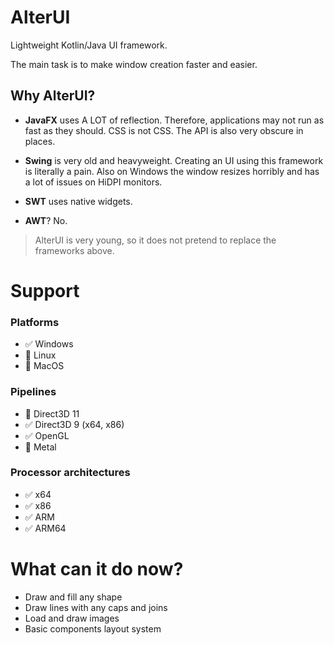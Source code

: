 # AlterUI

Lightweight Kotlin/Java UI framework.

The main task is to make window creation faster and easier.

## Why AlterUI?
- **JavaFX** uses A LOT of reflection. Therefore, applications may not run as fast as they should. CSS is not CSS. The API is also very obscure in places.

- **Swing** is very old and heavyweight. Creating an UI using this framework is literally a pain. Also on Windows the window resizes horribly and has a lot of issues on HiDPI monitors.

- **SWT** uses native widgets.

- **AWT**? No.

> AlterUI is very young, so it does not pretend to replace the frameworks above.

# Support

### Platforms
  - :white_check_mark: Windows
  - :white_square_button: Linux
  - :white_square_button: MacOS
  
### Pipelines
  - :white_square_button: Direct3D 11
  - :white_check_mark: Direct3D 9 (x64, x86)
  - :white_check_mark: OpenGL
  - :white_square_button: Metal

### Processor architectures
  - :white_check_mark: x64
  - :white_check_mark: x86
  - :white_check_mark: ARM
  - :white_check_mark: ARM64

# What can it do now?
  - Draw and fill any shape
  - Draw lines with any caps and joins
  - Load and draw images
  - Basic components layout system 
